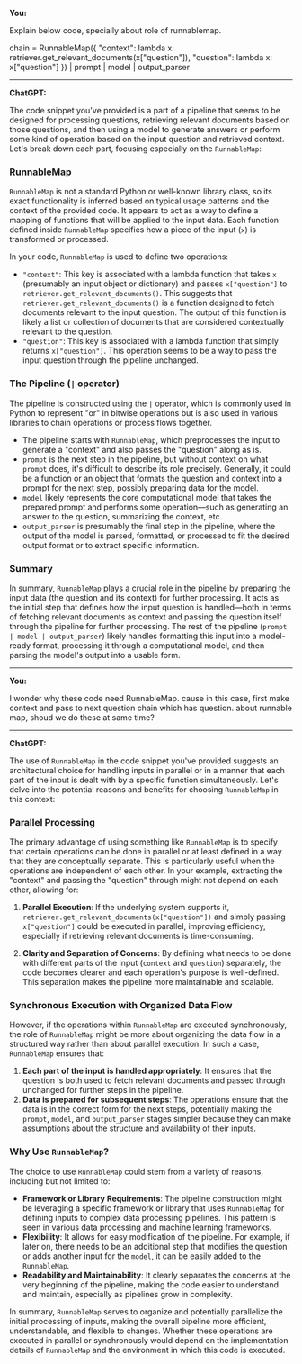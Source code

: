**You:**

Explain below code, specially about role of runnablemap. 

chain = RunnableMap({
    "context": lambda x: retriever.get_relevant_documents(x["question"]),
    "question": lambda x: x["question"]
}) | prompt | model | output_parser


* * *

**ChatGPT:**

The code snippet you've provided is a part of a pipeline that seems to be designed for processing questions, retrieving relevant documents based on those questions, and then using a model to generate answers or perform some kind of operation based on the input question and retrieved context. Let's break down each part, focusing especially on the `RunnableMap`:

### RunnableMap

`RunnableMap` is not a standard Python or well-known library class, so its exact functionality is inferred based on typical usage patterns and the context of the provided code. It appears to act as a way to define a mapping of functions that will be applied to the input data. Each function defined inside `RunnableMap` specifies how a piece of the input (`x`) is transformed or processed.

In your code, `RunnableMap` is used to define two operations:

* `"context"`: This key is associated with a lambda function that takes `x` (presumably an input object or dictionary) and passes `x["question"]` to `retriever.get_relevant_documents()`. This suggests that `retriever.get_relevant_documents()` is a function designed to fetch documents relevant to the input question. The output of this function is likely a list or collection of documents that are considered contextually relevant to the question.
* `"question"`: This key is associated with a lambda function that simply returns `x["question"]`. This operation seems to be a way to pass the input question through the pipeline unchanged.

### The Pipeline (`|` operator)

The pipeline is constructed using the `|` operator, which is commonly used in Python to represent "or" in bitwise operations but is also used in various libraries to chain operations or process flows together.

* The pipeline starts with `RunnableMap`, which preprocesses the input to generate a "context" and also passes the "question" along as is.
* `prompt` is the next step in the pipeline, but without context on what `prompt` does, it's difficult to describe its role precisely. Generally, it could be a function or an object that formats the question and context into a prompt for the next step, possibly preparing data for the model.
* `model` likely represents the core computational model that takes the prepared prompt and performs some operation—such as generating an answer to the question, summarizing the context, etc.
* `output_parser` is presumably the final step in the pipeline, where the output of the model is parsed, formatted, or processed to fit the desired output format or to extract specific information.

### Summary

In summary, `RunnableMap` plays a crucial role in the pipeline by preparing the input data (the question and its context) for further processing. It acts as the initial step that defines how the input question is handled—both in terms of fetching relevant documents as context and passing the question itself through the pipeline for further processing. The rest of the pipeline (`prompt | model | output_parser`) likely handles formatting this input into a model-ready format, processing it through a computational model, and then parsing the model's output into a usable form.

* * *

**You:**

I wonder why these code need RunnableMap. cause in this case, first make context and pass to next question chain which has question. about runnable map, shoud we do these at same time?

* * *

**ChatGPT:**

The use of `RunnableMap` in the code snippet you've provided suggests an architectural choice for handling inputs in parallel or in a manner that each part of the input is dealt with by a specific function simultaneously. Let's delve into the potential reasons and benefits for choosing `RunnableMap` in this context:

### Parallel Processing

The primary advantage of using something like `RunnableMap` is to specify that certain operations can be done in parallel or at least defined in a way that they are conceptually separate. This is particularly useful when the operations are independent of each other. In your example, extracting the "context" and passing the "question" through might not depend on each other, allowing for:

1. **Parallel Execution**: If the underlying system supports it, `retriever.get_relevant_documents(x["question"])` and simply passing `x["question"]` could be executed in parallel, improving efficiency, especially if retrieving relevant documents is time-consuming.
    
2. **Clarity and Separation of Concerns**: By defining what needs to be done with different parts of the input (`context` and `question`) separately, the code becomes clearer and each operation's purpose is well-defined. This separation makes the pipeline more maintainable and scalable.
    

### Synchronous Execution with Organized Data Flow

However, if the operations within `RunnableMap` are executed synchronously, the role of `RunnableMap` might be more about organizing the data flow in a structured way rather than about parallel execution. In such a case, `RunnableMap` ensures that:

1. **Each part of the input is handled appropriately**: It ensures that the question is both used to fetch relevant documents and passed through unchanged for further steps in the pipeline.
2. **Data is prepared for subsequent steps**: The operations ensure that the data is in the correct form for the next steps, potentially making the `prompt`, `model`, and `output_parser` stages simpler because they can make assumptions about the structure and availability of their inputs.

### Why Use `RunnableMap`?

The choice to use `RunnableMap` could stem from a variety of reasons, including but not limited to:

* **Framework or Library Requirements**: The pipeline construction might be leveraging a specific framework or library that uses `RunnableMap` for defining inputs to complex data processing pipelines. This pattern is seen in various data processing and machine learning frameworks.
* **Flexibility**: It allows for easy modification of the pipeline. For example, if later on, there needs to be an additional step that modifies the question or adds another input for the `model`, it can be easily added to the `RunnableMap`.
* **Readability and Maintainability**: It clearly separates the concerns at the very beginning of the pipeline, making the code easier to understand and maintain, especially as pipelines grow in complexity.

In summary, `RunnableMap` serves to organize and potentially parallelize the initial processing of inputs, making the overall pipeline more efficient, understandable, and flexible to changes. Whether these operations are executed in parallel or synchronously would depend on the implementation details of `RunnableMap` and the environment in which this code is executed.